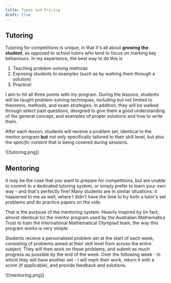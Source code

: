 ```yaml
---
title: Types and Pricing
draft: true
---
```


## Tutoring

Tutoring for competitions is unique, in that it's all about **growing the student**, as opposed to school tutors who tend to focus on marking key behaviours. In my experience, the best way to do this is
1. Teaching problem-solving methods
2. Exposing students to examples (such as by walking them through a solution)
3. Practice!

I aim to hit all three points with my program. During the lessons, students will be taught problem-solving techniques, including but not limited to theorems, methods, and exam strategies. In addition, they will be walked through select past questions, designed to give them a good understanding of the general concept, and examples of proper solutions and how to write them. 

After each lesson, students will receive a problem set, identical to the mentor program **but** not only specifically tailored to their skill level, but also the *specific content* that is being covered during sessions. 

![[tutoring.png]]

## Mentoring

It may be the case that you want to prepare for competitions, but are unable to commit to a dedicated tutoring system, or simply prefer to learn your own way - and that's perfectly fine! Many students are in similar situations: it happened to me as well, where I didn't have the time to try both a tutor's set problems *and* do practice papers on the side.

That is the purpose of the mentoring system. Heavily inspired by (in fact, almost identical to) the mentor program used by the Australian Mathematics Trust to train the International Mathematical Olympiad team, the way this program works is very simple.

Students recieve a personalised problem set at the start of each week, consisting of problems aimed at their skill level from across the entire subject. They will then work on these problems, and submit as much progress as possible by the end of the week. Over the following week - in which they will have another set - I will mark their work, return it with a score (if applicable), and provide feedback and solutions.

![[mentoring.png]]